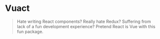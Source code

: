 # Vuact
> Hate writing React components? Really hate Redux? 
Suffering from lack of a fun development experience? Pretend React is Vue with this fun package.